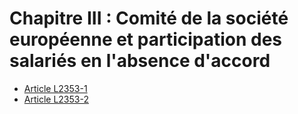 # Chapitre III : Comité de la société européenne et participation des salariés en l'absence d'accord

* [Article L2353-1](./LEGIARTI000006902241.md)
* [Article L2353-2](./LEGIARTI000006902242.md)

